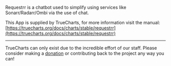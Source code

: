 Requestrr is a chatbot used to simplify using services like Sonarr/Radarr/Ombi via the use of chat.

This App is supplied by TrueCharts, for more information visit the manual: [https://truecharts.org/docs/charts/stable/requestrr](https://truecharts.org/docs/charts/stable/requestrr)

---

TrueCharts can only exist due to the incredible effort of our staff.
Please consider making a [donation](https://truecharts.org/docs/about/sponsor) or contributing back to the project any way you can!
